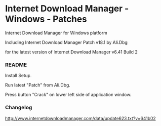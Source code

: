 #     Internet Download Manager - Windows - Patches

Internet Download Manager for Windows platform

Including Internet Download Manager Patch v18.1 by Ali.Dbg

for the latest version of Internet Download Manager v6.41 Build 2

### README

Install Setup.

Run latest "Patch" from Ali.Dbg.

Press button "Crack" on lower left side of application window.

### Changelog

http://www.internetdownloadmanager.com/data/update623.txt?v=641b02
